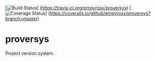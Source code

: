 [![Build Status](https://travis-ci.org/empyrosx/proversys.png?branch=master)]
(https://travis-ci.org/empyrosx/proversys)
[![Coverage Status](https://coveralls.io/repos/github/empyrosx/proversys/badge.svg?branch=master)]
(https://coveralls.io/github/empyrosx/proversys?branch=master)

# proversys
Project version system.
